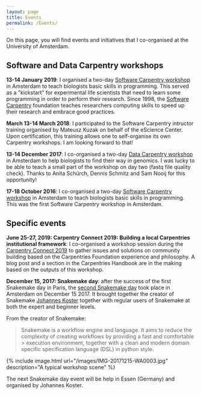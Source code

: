 ```yaml
---
layout: page
title: Events
permalink: /Events/
---
```

On this page, you will find events and initiatives that I co-organised at the University of Amsterdam.

## Software and Data Carpentry workshops

**13-14 January 2019**: I organised a two-day [Software Carpentry workshop](https://scienceparkstudygroup.github.io/2019-14-01-Amsterdam-Python-workshop/) in Amsterdam to teach biologists basic skills in programming. This served as a "kickstart" for experimental life scientists that need to learn some programming in order to perform their research. Since 1998, the [Software Carpentry](https://software-carpentry.org/) foundation teaches researchers computing skills to speed up their research and embrace good practices.

**March 13-14 March 2018**: I participated to the Software Carpentry intructor training organised by Mateusz Kuzak on behalf of the eScience Center. Upon certification, this training allows one to self-organise its own Carpentry workshops. I am looking forward to that!

**13-14 December 2017**: I co-organised a two-day [Data Carpentry workshop](https://aschuerch.github.io/2017-12-13-amsterdam/) in Amsterdam to help biologists to find their way in genomics. I was lucky to be able to teach a small part of the workshop on day two (fastq file quality check). Thanks to Anita Schürch, Dennis Schmitz and Sam Nooij for this opportunity!

**17-18 October 2016**: I co-organised a two-day [Software Carpentry workshop](https://mkuzak.github.io/2016-10-17-amsterdam/) in Amsterdam to teach biologists basic skills in programming. This was the first Software Carpentry workshop in Amsterdam.

## Specific events

**June 25-27, 2019: Carpentry Connect 2019: Building a local Carpentries institutional framework**: I co-organised a workshop session during the [Carpentry Connect 2019](https://software.ac.uk/ccmcr19/programme) to gather issues and solutions on community building based on the Carpentries Foundation experience and philosophy. A blog post and a section in the Carpentries Handbook are in the making based on the outputs of this workshop.

**December 15, 2017: Snakemake day**: after the success of the first Snakemake day in Paris, the [second Snakemake day](https://snakemake-days.github.io/) took place in Amsterdam on December 15 2017. It brought together the creator of Snakemake [Johannes Koster](https://johanneskoester.bitbucket.io/) together with regular users of Snakemake at both the expert and beginner levels.   

From the creator of Snakemake:
> Snakemake is a workflow engine and language. It aims to reduce the complexity of creating workflows by providing a fast and comfortable > execution environment, together with a clean and modern domain specific specification language (DSL) in python style.  

{% include image.html url="/images/IMG-20171215-WA0003.jpg" description="A typical workshop scene" %}

The next Snakemake day event will be help in Essen (Germany) and organised by Johannes Koster.
